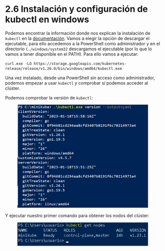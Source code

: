 # 2.6 Instalación y configuración de kubectl en windows

Podemos encontrar la información donde nos explican la instalación de `kubectl` en la [documentación](https://kubernetes.io/docs/tasks/tools/install-kubectl-windows/). Vamos a elegir la opción de descargar el ejecutable, para ello accedemos a la PowerShell como administrador y en el directorio `C./windows/system32` descargamos el ejecutable (por lo que lo vamos a tener disponible en el PATH). Para ello vamos a ejecutar:

```
curl.exe -LO https://storage.googleapis.com/kubernetes-release/release/v1.26.0/bin/windows/amd64/kubectl.exe
```

Una vez instalado, desde una PowerShell sin acceso como administrador, podemos empezar a usar `kubectl` y comprobar si podemos acceder al clúster.

Podemos comprobar la versión de `kubectl`:

<figure><img src="../../../Despliegue-de-aplicaciones-web/assets/windows11.png" alt=""><figcaption></figcaption></figure>

Y ejecutar nuestro primer comando para obtener los nodos del clúster:

<figure><img src="../../../Despliegue-de-aplicaciones-web/assets/windows12.png" alt=""><figcaption></figcaption></figure>
